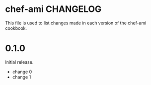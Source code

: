 # chef-ami CHANGELOG

This file is used to list changes made in each version of the chef-ami cookbook.

# 0.1.0

Initial release.

- change 0
- change 1

